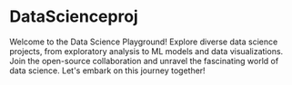 # DataScienceproj
Welcome to the Data Science Playground! Explore diverse data science projects, from exploratory analysis to ML models and data visualizations. Join the open-source collaboration and unravel the fascinating world of data science. Let's embark on this journey together!

